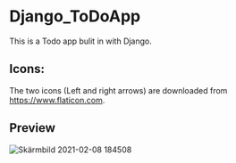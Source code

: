 # Django_ToDoApp

This is a Todo app bulit in with Django.



## Icons:
The two icons (Left and right arrows) are downloaded from https://www.flaticon.com.



## Preview


![Skärmbild 2021-02-08 184508](https://user-images.githubusercontent.com/61904549/107260483-721dbc00-6a3e-11eb-872f-c4bb03523564.png)

